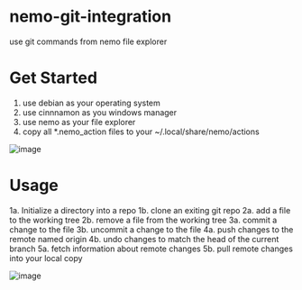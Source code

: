 # nemo-git-integration
use git commands from nemo file explorer

# Get Started 

1. use debian as your operating system
2. use cinnnamon as you windows manager
3. use nemo as your file explorer
4. copy all *.nemo_action files to your ~/.local/share/nemo/actions

![image](https://github.com/wilsonify/nemo-git-integration/assets/26659886/e41bb677-e998-4b50-9ddc-af0f1370aff1)

# Usage

1a. Initialize a directory into a repo
1b. clone an exiting git repo
2a. add a file to the working tree
2b. remove a file from the working tree
3a. commit a change to the file
3b. uncommit a change to the file
4a. push changes to the remote named origin
4b. undo changes to match the head of the current branch
5a. fetch information about remote changes
5b. pull remote changes into your local copy

![image](https://github.com/wilsonify/nemo-git-integration/assets/26659886/f0c17b0f-f2c7-4d94-9cb0-0abc031782e5)


